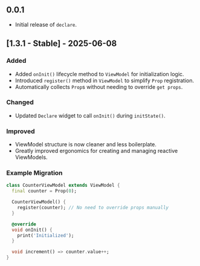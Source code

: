 ## 0.0.1

- Initial release of `declare`.

## [1.3.1 - Stable] - 2025-06-08 

### Added
- Added `onInit()` lifecycle method to `ViewModel` for initialization logic.
- Introduced `register()` method in `ViewModel` to simplify `Prop` registration.
- Automatically collects `Prop`s without needing to override `get props`.

### Changed
- Updated `Declare` widget to call `onInit()` during `initState()`.

### Improved
- ViewModel structure is now cleaner and less boilerplate.
- Greatly improved ergonomics for creating and managing reactive ViewModels.

### Example Migration

```dart
class CounterViewModel extends ViewModel {
  final counter = Prop(0);

  CounterViewModel() {
    register(counter); // No need to override props manually
  }

  @override
  void onInit() {
    print('Initialized');
  }

  void increment() => counter.value++;
}
```